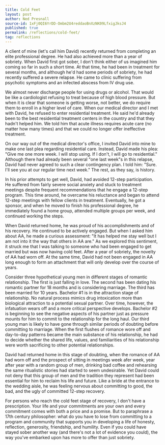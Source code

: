 ```yaml
---
title: Cold Feet
layout: post
author: Ned Presnall
source-id: 1xFj0QI6YrDD-Ombm2U4reddaoBnXzNK09LfxigJksJ4
published: true
permalink: /reflections/cold-feet/
tag: reflections
---
```

A client of mine (let's call him David) recently returned from completing an elite professional degree. He had also achieved more than a year of sobriety. When David first got sober, I don't think either of us imagined him coming so far in such a short time. At that time, he had been in treatment for several months, and although he'd had some periods of sobriety, he had recently suffered a severe relapse. He came to clinic suffering from psychotic symptoms and an infected abscess from IV drug use. 

We almost never discharge people for using drugs or alcohol. That would be like a cardiologist refusing to treat because of high blood pressure. But when it is clear that someone is getting worse, not better, we do require them to enroll in a higher level of care. When our medical director and I met with David, he refused to enter residential treatment. He said he'd already been to the best residential treatment centers in the country and that they hadn't helped him. We told him that acute illness requires acute care (no matter how many times) and that we could no longer offer ineffective treatment.

On our way out of the medical director's office, I invited David into mine to make one last plea regarding residential care. Instead, David made his plea: "Give me one more week. I will stop using. If I don't, I will go to residential." Although there had already been several "one last week"s in this relapse, David had never agreed to such a clear contingency plan. I told him: "Sure. I'll see you at our regular time next week." The rest, as they say, is history. 

In his prior attempts to get well, David, had avoided 12-step participation. He suffered from fairly severe social anxiety and stuck to treatment meetings despite frequent recommendations that he engage a 12-step program. This time around, he overcame his reluctance and began to attend 12-step meetings with fellow clients in treatment. Eventually, he got a sponsor, and when he moved to finish his professional degree, he immediately found a home group, attended multiple groups per week, and continued working the steps.

When David returned home, he was proud of his accomplishments and of his recovery. He continued to be actively engaged. But when I asked him about AA, he made a curious assessment: "It has helped me stay well but I am not into it the way that others in AA are." As we explored this sentiment, it struck me that I was talking to someone who had been engaged to get married but was now having cold feet. After a year of sobriety, the novelty of AA had worn off. At the same time, David had not been engaged in AA long enough to form an attachment that will only develop over the course of years. 

Consider three hypothetical young men in different stages of romantic relationship. The first is just falling in love. The second has been dating his romantic partner for 18 months and is considering marriage. The third has been married for 10 years. Bachelor #1 is in the attraction stage of relationship. No natural process mimics drug intoxication more than biological attraction to a potential sexual partner. Over time, however, the infatuation wears off and a more critical perspective develops. Bachelor #2 is beginning to see the negative aspects of his partner just as pressure mounts for him to commit to the relationship for the long haul. Our third young man is likely to have gone through similar periods of doubting before committing to marriage. When the first flushes of romance wore off and day-to-day patterns became the main substance of his relationship, he had to decide whether the shared life, values, and familiarities of his relationship were worth sacrificing to other potential relationships.

David had returned home in this stage of doubting, when the romance of AA had worn off and the prospect of sitting in meetings week afer week, year after year with a random group of men, drinking bad coffee and rehearsing the same ritualistic stories had started to seem undesirable. Yet David could not deny that this group of men and the tradition they represent had been essential for him to reclaim his life and future. Like a bride at the entrance to the wedding aisle, he was feeling nervous about committing to good, the bad, and the ugly of committed 12-step recovery.

For persons who reach the cold feet stage of recovery, I don't have a prescription. Your life and your commitments are your own and every commitment comes with both a price and a promise. But to paraphrase a 17th century philosopher: what do you have to lose from committing to a program and community that supports you in developing a life of honesty, reflection, generosity, friendship, and humility. Even if you could have stayed sober another way (and there's not a lot of evidence you could), the way you've embarked upon has more to offer than just sobriety.
